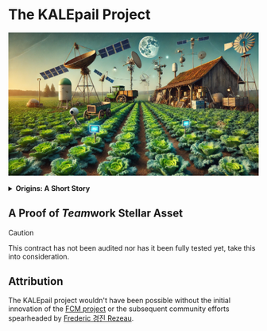 # The KALEpail Project

![](./assets/farm.webp)

<details closed>
<summary><strong>Origins: A Short Story</strong></summary>
TODO
</details>

## A Proof of <i>Team</i>work Stellar Asset

> [!CAUTION]
> This contract has not been audited nor has it been fully tested yet, take this into consideration.

## Attribution
The KALEpail project wouldn't have been possible without the initial innovation of the [FCM project](https://github.com/Stellar-Corium/FCM-sc) or the subsequent community efforts spearheaded by [Frederic 경진 Rezeau](https://github.com/FredericRezeau/fcm-miner).
